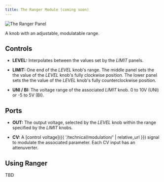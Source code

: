 ```yaml
---
title: The Ranger Module (coming soon)
---
```

<img class="panel" src="panel.svg" alt="The Ranger Panel" />

A knob with an adjustable, modulatable range.

## Controls
- **LEVEL:**
    Interpolates between the values
    set by the _LIMIT_ panels.

- **LIMIT:**
    One end of the _LEVEL_ knob's range.  The middle panel sets the the value
    of the _LEVEL_ knob's fully clockwise position.  The lower panel sets the
    the value of the _LEVEL_ knob's fully counterclockwise position.

- **UNI / BI:**
    The voltage range of the associated _LIMIT_ knob.
    0 to 10V (UNI)
    or -5 to 5V (BI).

## Ports
- **OUT:**
    The output voltage,
    selected by the _LEVEL_ knob
    within the range specified by the _LIMIT_ knobs.

- **CV:**
    A [control voltage]({{ '/technical/modulation/' | relative_url }}) signal
    to modulate the associated parameter. Each CV input has an attenuverter.

## Using Ranger

TBD
